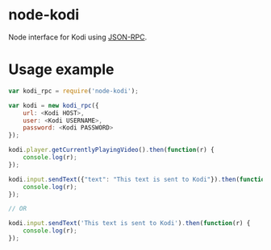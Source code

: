 node-kodi
================
Node interface for Kodi using [JSON-RPC](http://kodi.wiki/?title=JSON-RPC_API).

Usage example
================
```javascript
var kodi_rpc = require('node-kodi');

var kodi = new kodi_rpc({
    url: <Kodi HOST>,
    user: <Kodi USERNAME>,
    password: <Kodi PASSWORD>
});

kodi.player.getCurrentlyPlayingVideo().then(function(r) {
    console.log(r);
});

kodi.input.sendText({"text": "This text is sent to Kodi"}).then(function(r) {
    console.log(r);
});

// OR

kodi.input.sendText('This text is sent to Kodi').then(function(r) {
    console.log(r);
});


```
